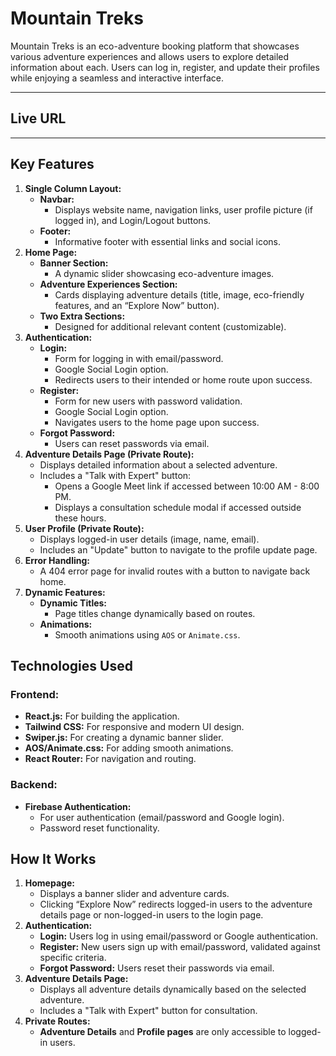 # **Mountain Treks**

Mountain Treks is an eco-adventure booking platform that showcases various adventure experiences and allows users to explore detailed information about each. Users can log in, register, and update their profiles while enjoying a seamless and interactive interface.

---

## **Live URL**

---

## **Key Features**

1. **Single Column Layout:**
    - **Navbar:**
        - Displays website name, navigation links, user profile picture (if logged in), and Login/Logout buttons.
    - **Footer:**
        - Informative footer with essential links and social icons.
2. **Home Page:**
    - **Banner Section:**
        - A dynamic slider showcasing eco-adventure images.
    - **Adventure Experiences Section:**
        - Cards displaying adventure details (title, image, eco-friendly features, and an “Explore Now” button).
    - **Two Extra Sections:**
        - Designed for additional relevant content (customizable).
3. **Authentication:**
    - **Login:**
        - Form for logging in with email/password.
        - Google Social Login option.
        - Redirects users to their intended or home route upon success.
    - **Register:**
        - Form for new users with password validation.
        - Google Social Login option.
        - Navigates users to the home page upon success.
    - **Forgot Password:**
        - Users can reset passwords via email.
4. **Adventure Details Page (Private Route):**
    - Displays detailed information about a selected adventure.
    - Includes a "Talk with Expert" button:
        - Opens a Google Meet link if accessed between 10:00 AM - 8:00 PM.
        - Displays a consultation schedule modal if accessed outside these hours.
5. **User Profile (Private Route):**
    - Displays logged-in user details (image, name, email).
    - Includes an "Update" button to navigate to the profile update page.
6. **Error Handling:**
    - A 404 error page for invalid routes with a button to navigate back home.
7. **Dynamic Features:**
    - **Dynamic Titles:**
        - Page titles change dynamically based on routes.
    - **Animations:**
        - Smooth animations using `AOS` or `Animate.css`.

## **Technologies Used**

### **Frontend:**

- **React.js:** For building the application.
- **Tailwind CSS:** For responsive and modern UI design.
- **Swiper.js:** For creating a dynamic banner slider.
- **AOS/Animate.css:** For adding smooth animations.
- **React Router:** For navigation and routing.

### **Backend:**

- **Firebase Authentication:**
    - For user authentication (email/password and Google login).
    - Password reset functionality.

## **How It Works**

1. **Homepage:**
    - Displays a banner slider and adventure cards.
    - Clicking “Explore Now” redirects logged-in users to the adventure details page or non-logged-in users to the login page.
2. **Authentication:**
    - **Login:** Users log in using email/password or Google authentication.
    - **Register:** New users sign up with email/password, validated against specific criteria.
    - **Forgot Password:** Users reset their passwords via email.
3. **Adventure Details Page:**
    - Displays all adventure details dynamically based on the selected adventure.
    - Includes a "Talk with Expert" button for consultation.
4. **Private Routes:**
    - **Adventure Details** and **Profile pages** are only accessible to logged-in users.